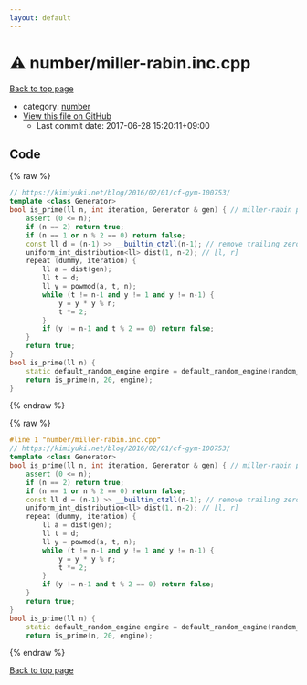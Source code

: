 ```yaml
---
layout: default
---
```


<!-- mathjax config similar to math.stackexchange -->
<script type="text/javascript" async
  src="https://cdnjs.cloudflare.com/ajax/libs/mathjax/2.7.5/MathJax.js?config=TeX-MML-AM_CHTML">
</script>
<script type="text/x-mathjax-config">
  MathJax.Hub.Config({
    TeX: { equationNumbers: { autoNumber: "AMS" }},
    tex2jax: {
      inlineMath: [ ['$','$'] ],
      processEscapes: true
    },
    "HTML-CSS": { matchFontHeight: false },
    displayAlign: "left",
    displayIndent: "2em"
  });
</script>

<script type="text/javascript" src="https://cdnjs.cloudflare.com/ajax/libs/jquery/3.4.1/jquery.min.js"></script>
<script src="https://cdn.jsdelivr.net/npm/jquery-balloon-js@1.1.2/jquery.balloon.min.js" integrity="sha256-ZEYs9VrgAeNuPvs15E39OsyOJaIkXEEt10fzxJ20+2I=" crossorigin="anonymous"></script>
<script type="text/javascript" src="../../assets/js/copy-button.js"></script>
<link rel="stylesheet" href="../../assets/css/copy-button.css" />


# :warning: number/miller-rabin.inc.cpp

<a href="../../index.html">Back to top page</a>

* category: <a href="../../index.html#b1bc248a7ff2b2e95569f56de68615df">number</a>
* <a href="{{ site.github.repository_url }}/blob/master/number/miller-rabin.inc.cpp">View this file on GitHub</a>
    - Last commit date: 2017-06-28 15:20:11+09:00




## Code

<a id="unbundled"></a>
{% raw %}
```cpp
// https://kimiyuki.net/blog/2016/02/01/cf-gym-100753/
template <class Generator>
bool is_prime(ll n, int iteration, Generator & gen) { // miller-rabin primality test, O(k log n)
    assert (0 <= n);
    if (n == 2) return true;
    if (n == 1 or n % 2 == 0) return false;
    const ll d = (n-1) >> __builtin_ctzll(n-1); // remove trailing zeros
    uniform_int_distribution<ll> dist(1, n-2); // [l, r]
    repeat (dummy, iteration) {
        ll a = dist(gen);
        ll t = d;
        ll y = powmod(a, t, n);
        while (t != n-1 and y != 1 and y != n-1) {
            y = y * y % n;
            t *= 2;
        }
        if (y != n-1 and t % 2 == 0) return false;
    }
    return true;
}
bool is_prime(ll n) {
    static default_random_engine engine = default_random_engine(random_device()());
    return is_prime(n, 20, engine);
}

```
{% endraw %}

<a id="bundled"></a>
{% raw %}
```cpp
#line 1 "number/miller-rabin.inc.cpp"
// https://kimiyuki.net/blog/2016/02/01/cf-gym-100753/
template <class Generator>
bool is_prime(ll n, int iteration, Generator & gen) { // miller-rabin primality test, O(k log n)
    assert (0 <= n);
    if (n == 2) return true;
    if (n == 1 or n % 2 == 0) return false;
    const ll d = (n-1) >> __builtin_ctzll(n-1); // remove trailing zeros
    uniform_int_distribution<ll> dist(1, n-2); // [l, r]
    repeat (dummy, iteration) {
        ll a = dist(gen);
        ll t = d;
        ll y = powmod(a, t, n);
        while (t != n-1 and y != 1 and y != n-1) {
            y = y * y % n;
            t *= 2;
        }
        if (y != n-1 and t % 2 == 0) return false;
    }
    return true;
}
bool is_prime(ll n) {
    static default_random_engine engine = default_random_engine(random_device()());
    return is_prime(n, 20, engine);

```
{% endraw %}

<a href="../../index.html">Back to top page</a>

